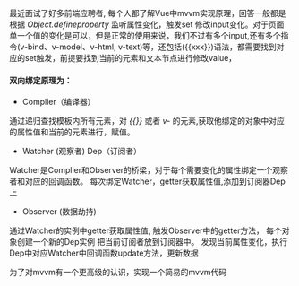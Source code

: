 
最近面试了好多前端应聘者, 每个人都了解Vue中mvvm实现原理，回答一般都是根据 *Object.defineproperty* 监听属性变化，触发set 修改input变化。对于页面单一个值的变化是可以，但是正常的使用来说，我们不过有多个input,还有多个指令(v-bind、v-model、v-html, v-text)等，还包括({{xxx}})语法，都需要找到对应的set触发，前提要找到当前的元素和文本节点进行修改value，
#### 双向绑定原理为：

- Complier（编译器）
 
通过递归查找模板内所有元素，对 *{{}}* 或者 *v-* 的元素,获取他绑定的对象中对应的属性值和当前的元素进行，赋值。

- Watcher (观察者) Dep（订阅者）

Watcher是Complier和Observer的桥梁，对于每个需要变化的属性绑定一个观察者和对应的回调函数。
每次绑定Watcher，getter获取属性值,添加到订阅器Dep上


- Observer (数据劫持)

通过Watcher的实例中getter获取属性值, 触发Observer中的getter方法， 每个对象创建一个新的Dep实例 把当前订阅者放到订阅器中。
发现当前属性变化，执行Dep中对应Watcher中回调函数update方法，更新数据


为了对mvvm有一个更高级的认识，实现一个简易的mvvm代码







